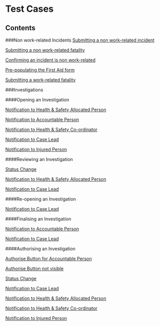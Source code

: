 # Test Cases
## Contents

###Non work-related Incidents
[Submitting a non work-related incident](https://github.com/infojam-james/test-cases/blob/master/First-Aid/first-aid-1.md)

[Submitting a non work-related fatality](https://github.com/infojam-james/test-cases/blob/master/Fatalities/fatalities-1.md)

[Confirming an incident is non work-related](https://github.com/infojam-james/test-cases/blob/master/First-Aid/first-aid-2.md)

[Pre-populating the First Aid form](https://github.com/infojam-james/test-cases/blob/master/First-Aid/first-aid-3.md)

[Submitting a work-related fatality](https://github.com/infojam-james/test-cases/blob/master/Fatalities/fatalities-2.md)


###Investigations

####Opening an Investigation

[Notification to Health & Safety Allocated Person](https://github.com/infojam-james/test-cases/blob/master/Investigations/Opening-an-Investigation/investigations-1.md)

[Notification to Accountable Person](https://github.com/infojam-james/test-cases/blob/master/Investigations/Opening-an-Investigation/investigations-2.md)

[Notification to Health & Safety Co-ordinator](https://github.com/infojam-james/test-cases/blob/master/Investigations/Opening-an-Investigation/investigations-4.md)

[Notification to Case Lead](https://github.com/infojam-james/test-cases/blob/master/Investigations/Opening-an-Investigation/investigations-5.md)

[Notification to Injured Person](https://github.com/infojam-james/test-cases/blob/master/Investigations/Opening-an-Investigation/investigations-6.md)

####Reviewing an Investigation

[Status Change](https://github.com/infojam-james/test-cases/blob/master/Investigations/Reviewing-an-Investigation/investigations-8.md)

[Notification to Health & Safety Allocated Person](https://github.com/infojam-james/test-cases/blob/master/Investigations/Reviewing-an-Investigation/investigations-7.md)

[Notification to Case Lead](https://github.com/infojam-james/test-cases/blob/master/Investigations/Reviewing-an-Investigation/investigations-9.md)

####Re-opening an Investigation

[Notification to Case Lead](https://github.com/infojam-james/test-cases/blob/master/Investigations/Reopening-an-Investigation/investigations-10.md)

####Finalising an Investigation

[Notification to Accountable Person](https://github.com/infojam-james/test-cases/blob/master/Investigations/Finalising-an-Investigation/investigations-10.md)

[Notification to Case Lead](https://github.com/infojam-james/test-cases/blob/master/Investigations/Finalising-an-Investigation/investigations-11.md)

####Authorising an Investigation

[Authorise Button for Accountable Person](https://github.com/infojam-james/test-cases/blob/master/Investigations/Authorising-an-investigation/investigations-12.md)

[Authorise Button not visible](https://github.com/infojam-james/test-cases/blob/master/Investigations/Authorising-an-investigation/investigations-13.md)

[Status Change](https://github.com/infojam-james/test-cases/blob/master/Investigations/Authorising-an-investigation/investigations-14.md)

[Notification to Case Lead](https://github.com/infojam-james/test-cases/blob/master/Investigations/Authorising-an-investigation/investigations-15.md)

[Notification to Health & Safety Allocated Person](https://github.com/infojam-james/test-cases/blob/master/Investigations/Authorising-an-investigation/investigations-16.md)

[Notification to Health & Safety Co-ordinator](https://github.com/infojam-james/test-cases/blob/master/Investigations/Authorising-an-investigation/investigations-17.md)

[Notification to Injured Person](https://github.com/infojam-james/test-cases/blob/master/Investigations/Authorising-an-investigation/investigations-18.md)
